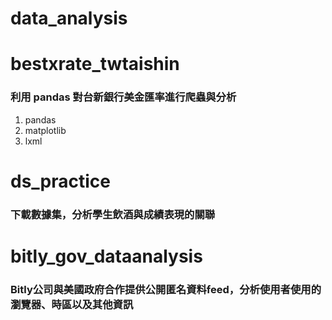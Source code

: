 # data_analysis

# bestxrate_twtaishin
### 利用 pandas 對台新銀行美金匯率進行爬蟲與分析
1. pandas 
2. matplotlib
3. lxml

# ds_practice
### 下載數據集，分析學生飲酒與成績表現的關聯

# bitly_gov_dataanalysis
### Bitly公司與美國政府合作提供公開匿名資料feed，分析使用者使用的瀏覽器、時區以及其他資訊

